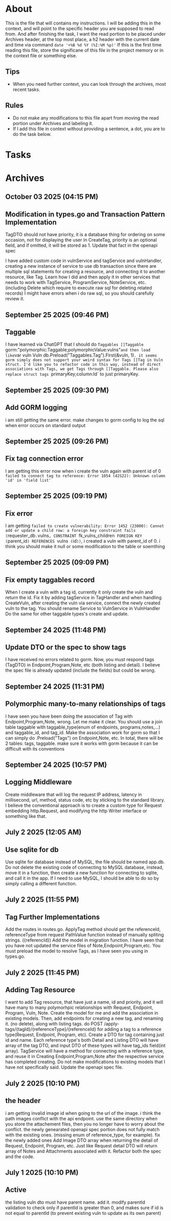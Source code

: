 # About
This is the file that will contains my instructions. I will be adding this in the context, and will point to the specific header you are supposed to read from. And after finishing the task, I want the read portion to be placed under Archives header, at the top most place, a h2 header with the current date and time via command `date '+%B %d %Y (%I:%M %p)'`
If this is the first time reading this file, store the significane of this file in the project memory or in the context file or something else.
## Tips
- When you need further context, you can look through the archives, most recent tasks.
## Rules
- Do not make any modifications to this file apart from moving the read portion under Archives and labeling it.
- If I add this file in context without providing a sentence, a dot, you are to do the task below.

# Tasks


# Archives
## October 03 2025 (04:15 PM)
## Modification in types.go and Transaction Pattern Implementation
TagDTO should not have priority, it is a database thing for ordering on some occasion, not for displaying the user
In CreateTag, priority is an optional field, and if omitted, it will be stored as 1. Update that fact in the openapi spec

I have added custom code in vulnService and tagService and vulnHandler, creating a new instance of service to use db transaction since there are multiple sql statements for creating a resource, and connecting it to another resource, like Tag. Learn how I did and then apply it in other services that needs to work with TagService, ProgramService, NoteService, etc. (including Delete which require to execute raw sql for deleting related records)
I might have errors when i do raw sql, so you should carefully review it.

## September 25 2025 (09:46 PM)
## Taggable
I have learned via ChatGPT that I should do `Taggables []Taggable `gorm:"polymorphic:Taggable;polymorphicValue:vulns"` and then load like `var vuln Vuln
db.Preload("Taggables.Tag").First(&vuln, 1)`. it seems gorm simply does not support your weird syntax for Tags []Tag in Vuln struct. I'd like you to refactor code in this way, instead of direct associations with Tags, we get Tags through []Taggable.
Please also replace struct tags `primaryKey;column:Id` to just primaryKey.
## September 25 2025 (09:30 PM)
## Add GORM logging
i am still getting the same error. make changes to gorm config to log the sql when error occurs on standard output
## September 25 2025 (09:26 PM)
## Fix tag connection error
I am getting this error now when i create the vuln again with parent id of 0 `failed to connect tag to reference: Error 1054 (42S22): Unknown column 'id' in 'field list'`
## September 25 2025 (09:19 PM)
## Fix error
I am getting `failed to create vulnerability: Error 1452 (23000): Cannot add or update a child row: a foreign key constraint fails (`requester_db`.`vulns`, CONSTRAINT `fk_vulns_children` FOREIGN KEY (`parent_id`) REFERENCES `vulns` (`id`))`, i created a vuln with parent_id of 0. i think you should make it null or some modification to the table or soemthing
## September 25 2025 (09:09 PM)
## Fix empty taggables record
When I create a vuln with a tag id, currently it only create the vuln and return the id. Fix it by adding tagService in TagHandler and when handling CreateVuln, after creating the vuln via service, connect the newly created vuln to the tag. You should rename Service to VulnService in VulnHandler
Do the same for other taggable types's create and update.
## September 24 2025 (11:48 PM)
## Update DTO or the spec to show tags
I have received no errors related to gorm. Now, you must respond tags (TagDTO) in Endpoint,Program,Note, etc (both listing and detail). I believe the spec file is already updated (include the fields) but could be wrong.
## September 24 2025 (11:31 PM)
## Polymorphic many-to-many relationships of tags
I have seen you have been doing the association of Tag with Endpoint,Program,Note, wrong. Let me make it clear. You should use a join table taggable with taggable_type(enum of endpoints, programs,notes,...) and taggable_id, and tag_id. Make the association work for gorm so that I can simply do .Preload("Tags") on Endpoint,Note, etc. In total, there will be 2 tables: tags, taggable. make sure it works with gorm because it can be difficult with its conventions
## September 24 2025 (10:57 PM)
## Logging Middleware
Create middleware that will log the request IP address, latency in millisecond, url, method, status code, etc by sticking to the standard library. I believe the conventional approach is to create a custom type for Request embedding http.Request, and modifying the http Writer interface or something like that.
## July 2 2025 (12:05 AM)
## Use sqlite for db
Use sqlite for database instead of MySQL, the file should be named app.db. Do not delete the existing code of connecting to MySQL database, instead, move it in a function, then create a new function for connecting to sqlite, and call it in the app. If I need to use MySQL, I should be able to do so by simply calling a different function.
## July 2 2025 (11:55 PM)
## Tag Further Implementations
Add the routes in routes.go. ApplyTag method should get the referenceId, referenceType from request PathValue function instead of manually spliting strings. ({referencId})
Add the model in migration function.
I have seen that you have not updated the service files of Note,Endpoint,Program,etc. You must preload the model to resolve Tags, as I have seen you using in types.go.
## July 2 2025 (11:45 PM)
## Adding Tag Resource
I want to add Tag resource, that have just a name, id and priority, and it will have many to many polymorhpic relationships with Request, Endpoint, Program, Vuln, Note. Create the model for me and add the association in existing models. Then, add endpoints for creating a new tag, and renaming it. (no delete), along with listing tags. do POST /apply-tags/{tagId}/{referenceType}/{referenceId} for adding a tag to a reference type(Request, Endpoint, Program, etc). Create a DTO for tag containing just id and name. Each reference type's both Detail and Listing DTO will have array of the tag DTO, and input DTO of these types will have tag_ids field(int array). TagService will have a method for connecting with a reference type, and reuse it in Creating Endpoint,Program,Note after the respective service has completed creating. Do not make modifications to existing models that I have not specifically said. Update the openapi spec file.
## July 2 2025 (10:10 PM)
## the header
i am getting invalid image id when going to the url of the image. i think the path images conflict with the api endpoint. use the same directory when you store the attachement files, then you no longer have to worry about the conflict. 
the newly genearated openapi spec portion does not fully match with the existing ones. (missing enum of reference_type, for example). fix the newly added ones
Add Image DTO array when returning the detail of Request, Endpoint, Program, etc. Just like Request detail DTO will return array of Notes and Attachments associated with it. Refactor both the spec and the code.

## July 1 2025 (10:10 PM)
## Active
the listing vuln dto must have parent name. add it.
modify parentId validation to check only if parentId is greater than 0, and makes sure if id is not equal to parentId (to prevent existing vuln to update as its own parent)
